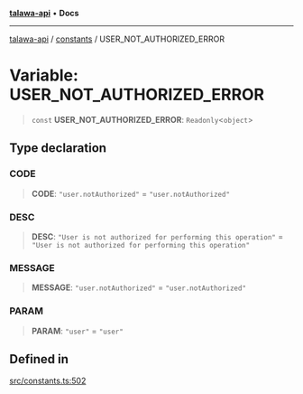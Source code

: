 [**talawa-api**](../../README.md) • **Docs**

***

[talawa-api](../../modules.md) / [constants](../README.md) / USER\_NOT\_AUTHORIZED\_ERROR

# Variable: USER\_NOT\_AUTHORIZED\_ERROR

> `const` **USER\_NOT\_AUTHORIZED\_ERROR**: `Readonly`\<`object`\>

## Type declaration

### CODE

> **CODE**: `"user.notAuthorized"` = `"user.notAuthorized"`

### DESC

> **DESC**: `"User is not authorized for performing this operation"` = `"User is not authorized for performing this operation"`

### MESSAGE

> **MESSAGE**: `"user.notAuthorized"` = `"user.notAuthorized"`

### PARAM

> **PARAM**: `"user"` = `"user"`

## Defined in

[src/constants.ts:502](https://github.com/PalisadoesFoundation/talawa-api/blob/3bacbf38707ebd3e3e5f1bc5b4cc7aa3b2adc169/src/constants.ts#L502)
